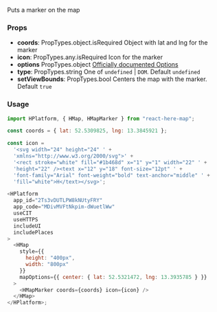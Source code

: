 Puts a marker on the map

### Props

- **coords**: PropTypes.object.isRequired Object with lat and lng for the marker
- **icon**: PropTypes.any.isRequired Icon for the marker
- **options** PropTypes.object
  [Officially documented Options](https://developer.here.com/documentation/maps/topics_api/h-map-marker-options.html)
- **type**: PropTypes.string One of `undefined` | `DOM`. Default `undefined`
- **setViewBounds**: PropTypes.bool Centers the map with the marker. Default
  `true`

### Usage

```js
import HPlatform, { HMap, HMapMarker } from "react-here-map";

const coords = { lat: 52.5309825, lng: 13.3845921 };

const icon =
  '<svg width="24" height="24" ' +
  'xmlns="http://www.w3.org/2000/svg">' +
  '<rect stroke="white" fill="#1b468d" x="1" y="1" width="22" ' +
  'height="22" /><text x="12" y="18" font-size="12pt" ' +
  'font-family="Arial" font-weight="bold" text-anchor="middle" ' +
  'fill="white">H</text></svg>';

<HPlatform
  app_id="2Ts3vDUTLPW8kNUtyFRY"
  app_code="MDivMVFtNkpim-dWuetlWw"
  useCIT
  useHTTPS
  includeUI
  includePlaces
>
  <HMap
    style={{
      height: "400px",
      width: "800px"
    }}
    mapOptions={{ center: { lat: 52.5321472, lng: 13.3935785 } }}
  >
    <HMapMarker coords={coords} icon={icon} />
  </HMap>
</HPlatform>;
```
